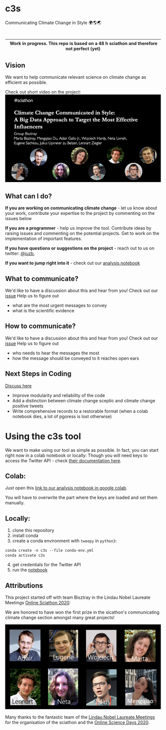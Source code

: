 # c3s
Communicating Climate Change in Style 🌍🌎🌏

# 

| Work in progress. This repo is based on a 48 h sciathon and therefore not perfect (yet) |
|---|

## Vision

We want to help communicate relevant science on climate change as efficient as possible.

Check out short video on the project: [![Project video](img/video_thumbnail.png)](https://youtu.be/3t5OFxMSSF0)


## What can I do?

**If you are working on communicating climate change** - let us know about your work, contribute your expertise to the project by commenting on the issues below 

**If you are a programmer** - help us improve the tool. Contribute ideas by raising issues and commenting on the potential projects. Get to work on the implementation of important features. 
<!-- # TODO: link issue here -->

**If you have questions or suggestions on the project** - reach out to us on twitter: [@juzb](https://twitter.com/juluzb), 
<!-- #TODO: add your handles, if you're fine with that -->

**If you want to jump right into it** - check out our [analysis notebook](https://colab.research.google.com/github/juzb/c3s/blob/master/code/sciathon_notebook.ipynb)


## What to communicate?

We'd  like to have a discussion about this and hear from you! 
Check out our [issue](https://github.com/juzb/c3s/issues/1#issue-650606111) 
Help us to figure out
- what are the most urgent messages to convey
- what is the scientific evidence


## How to communicate?

We'd  like to have a discussion about this and hear from you! 
Check out our [issue](https://github.com/juzb/c3s/issues/2#issue-650606682)
Help us to figure out
- who needs to hear the messages the most
- how the message should be conveyed to it reaches open ears


## Next Steps in Coding

[Discuss here](https://github.com/juzb/c3s/issues/3#issue-650607257)
- Improve modularity and reliability of the code
- Add a distinction between climate change sceptic and climate change positive tweets
- Write comprehensive records to a restorable format (when a colab notebook dies, a lot of pgoress is lost otherwise)

# Using the c3s tool

We want to make using our tool as simple as possible. In fact, you can start right now in a colab notebook or locally:
Though you will need keys to access the Twitter API - check [their documentation here](https://developer.twitter.com/en/docs/basics/authentication/overview).

## Colab:

Just open this [link to our analysis notebook in google colab](https://colab.research.google.com/github/juzb/c3s/blob/master/code/sciathon_notebook.ipynb).

You will have to overwrite the part where the keys are loaded and set them manually. 

## Locally:
<!-- Hyperlink all of these -->
1. clone this repository
2. install conda
3. create a conda environment with `tweepy` in `python3`: 
 ```
conda create -n c3s --file conda-env.yml
conda activate c3s
 ```
4. get credentials for the Twitter API
5. run the [notebook](code/sciathon_notebook.ipynb)

## Attributions

This project started off with team Bisztray in the Lindau Nobel Laureate Meetings [Online Sciathon 2020](http://sciathon.org/):

We are honored to have won the first prize in the sicathon's communicating climate change section amongst many great projects!

![Group picture](img/group_bisztray.png)

Many thanks to the fantastic team of the [Lindau Nobel Laureate Meetings](https://www.lindau-nobel.org/) for the organisation of the sciathon and the [Online Science Days 2020](http://science-days.org/).

 
